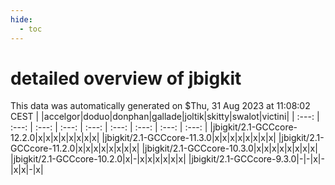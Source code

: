 ```yaml
---
hide:
  - toc
---
```


detailed overview of jbigkit
============================


This data was automatically generated on $Thu, 31 Aug 2023 at 11:08:02 CEST
| |accelgor|doduo|donphan|gallade|joltik|skitty|swalot|victini|
| :---: | :---: | :---: | :---: | :---: | :---: | :---: | :---: | :---: |
|jbigkit/2.1-GCCcore-12.2.0|x|x|x|x|x|x|x|x|
|jbigkit/2.1-GCCcore-11.3.0|x|x|x|x|x|x|x|x|
|jbigkit/2.1-GCCcore-11.2.0|x|x|x|x|x|x|x|x|
|jbigkit/2.1-GCCcore-10.3.0|x|x|x|x|x|x|x|x|
|jbigkit/2.1-GCCcore-10.2.0|x|-|x|x|x|x|x|x|
|jbigkit/2.1-GCCcore-9.3.0|-|-|x|-|x|x|-|x|
